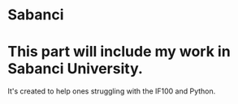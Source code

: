 # Sabanci
<h1>This part will include my work in Sabanci University.</h1>
<p1>It's created to help ones struggling with the IF100 and Python.</p2>
